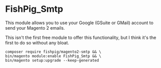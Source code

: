 # FishPig_Smtp
This module allows you to use your Google (GSuite or GMail) account to send your Magento 2 emails.

This isn't the first free module to offer this functionality, but I think it's the first to do so without any bloat.

    composer require fishpig/magento2-smtp && \
    bin/magento module:enable FishPig_Smtp && \
    bin/magento setup:upgrade --keep-generated
